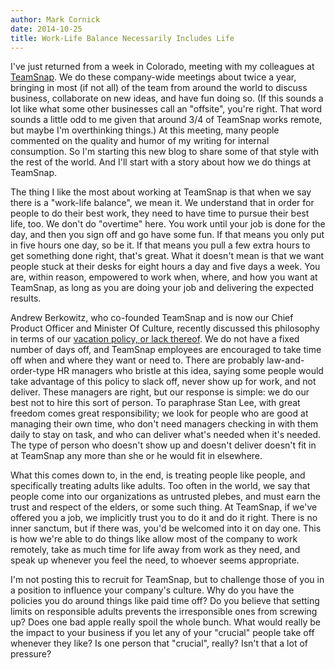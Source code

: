 ```yaml
---
author: Mark Cornick
date: 2014-10-25
title: Work-Life Balance Necessarily Includes Life
---
```

I've just returned from a week in Colorado, meeting with my colleagues at [TeamSnap](http://www.teamsnap.com/). We do these company-wide meetings about twice a year, bringing in most (if not all) of the team from around the world to discuss business, collaborate on new ideas, and have fun doing so. (If this sounds a lot like what some other businesses call an "offsite", you're right. That word sounds a little odd to me given that around 3/4 of TeamSnap works remote, but maybe I'm overthinking things.) At this meeting, many people commented on the quality and humor of my writing for internal consumption. So I'm starting this new blog to share some of that style with the rest of the world. And I'll start with a story about how we do things at TeamSnap.

The thing I like the most about working at TeamSnap is that when we say there is a "work-life balance", we mean it. We understand that in order for people to do their best work, they need to have time to pursue their best life, too. We don't do "overtime" here. You work until your job is done for the day, and then you sign off and go have some fun. If that means you only put in five hours one day, so be it. If that means you pull a few extra hours to get something done right, that's great. What it doesn't mean is that we want people stuck at their desks for eight hours a day and five days a week. You are, within reason, empowered to work when, where, and how you want at TeamSnap, as long as you are doing your job and delivering the expected results.

Andrew Berkowitz, who co-founded TeamSnap and is now our Chief Product Officer and Minister Of Culture, recently discussed this philosophy in terms of our [vacation policy, or lack thereof](http://blog.teamsnap.com/editorials/why-the-best-vacation-policy-is-no-policy-at-all/). We do not have a fixed number of days off, and TeamSnap employees are encouraged to take time off when and where they want or need to. There are probably law-and-order-type HR managers who bristle at this idea, saying some people would take advantage of this policy to slack off, never show up for work, and not deliver. These managers are right, but our response is simple: we do our best not to hire this sort of person. To paraphrase Stan Lee, with great freedom comes great responsibility; we look for people who are good at managing their own time, who don't need managers checking in with them daily to stay on task, and who can deliver what's needed when it's needed. The type of person who doesn't show up and doesn't deliver doesn't fit in at TeamSnap any more than she or he would fit in elsewhere.

What this comes down to, in the end, is treating people like people, and specifically treating adults like adults. Too often in the world, we say that people come into our organizations as untrusted plebes, and must earn the trust and respect of the elders, or some such thing. At TeamSnap, if we've offered you a job, we implicitly trust you to do it and do it right. There is no inner sanctum, but if there was, you'd be welcomed into it on day one. This is how we're able to do things like allow most of the company to work remotely, take as much time for life away from work as they need, and speak up whenever you feel the need, to whoever seems appropriate.

I'm not posting this to recruit for TeamSnap, but to challenge those of you in a position to influence your company's culture. Why do you have the policies you do around things like paid time off? Do you believe that setting limits on responsible adults prevents the irresponsible ones from screwing up? Does one bad apple really spoil the whole bunch. What would really be the impact to your business if you let any of your "crucial" people take off whenever they like? Is one person that "crucial", really? Isn't that a lot of pressure?
